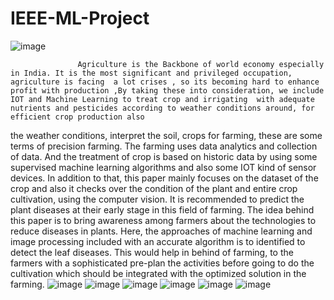 # IEEE-ML-Project

![image](https://github.com/arisettysaiganesh/IEEE-ML-Project/assets/86103704/c14fee18-ba69-49a9-a1a4-f23050a24319)


                   Agriculture is the Backbone of world economy especially in India. It is the most significant and privileged occupation, agriculture is facing  a lot crises , so its becoming hard to enhance profit with production ,By taking these into consideration, we include IOT and Machine Learning to treat crop and irrigating  with adequate nutrients and pesticides according to weather conditions around, for efficient crop production also
 the weather conditions, interpret the soil, crops for farming, these are some terms of precision farming. The farming uses data analytics and collection of data. And the treatment of crop is based on historic data by using some supervised machine learning algorithms and also some IOT kind of sensor devices. In addition to that, this paper mainly focuses on the dataset of the crop and also it checks over the condition of the plant and entire crop cultivation, using the computer vision. It is recommended to predict the plant diseases at their early stage in this field of farming. The idea behind this paper is to bring awareness among farmers about the technologies to reduce diseases in plants. Here, the approaches of machine learning and image processing included with an accurate algorithm is to identified to detect the leaf diseases. This would help in behind of farming, to the farmers with a sophisticated pre-plan the activities before going to do the cultivation which should be integrated with the optimized solution in the farming.
![image](https://github.com/arisettysaiganesh/IEEE-ML-Project/assets/86103704/3b3a1689-4254-4e93-8968-f90bf368fa08)
![image](https://github.com/arisettysaiganesh/IEEE-ML-Project/assets/86103704/4dece541-c2e7-4ecd-b9a5-918f01ec7677)
![image](https://github.com/arisettysaiganesh/IEEE-ML-Project/assets/86103704/6ee3abd5-cb97-489a-86cf-f5aee3422740)
![image](https://github.com/arisettysaiganesh/IEEE-ML-Project/assets/86103704/7c54df9e-b573-4cbf-b358-18bf17d04229)
![image](https://github.com/arisettysaiganesh/IEEE-ML-Project/assets/86103704/9538ad08-4b74-4205-ab86-c3f42ba73a59)
![image](https://github.com/arisettysaiganesh/IEEE-ML-Project/assets/86103704/be474f5c-20f0-41b4-9134-11c031e3d347)





